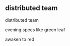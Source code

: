 distributed team
-----------------------

distributed team

evening specs like green leaf

awaken to red
